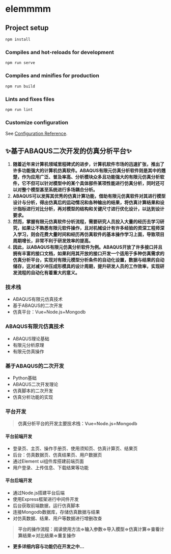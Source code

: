 # elemmmm

## Project setup
```
npm install
```

### Compiles and hot-reloads for development
```
npm run serve
```

### Compiles and minifies for production
```
npm run build
```

### Lints and fixes files
```
npm run lint
```

### Customize configuration
See [Configuration Reference](https://cli.vuejs.org/config/).

## ✨基于ABAQUS二次开发的仿真分析平台✨


1.  **随着近年来计算机领域里程碑式的进步，计算机软件市场的迅速扩张，推出了许多功能强大的计算机仿真软件。ABAQUS有限元仿真分析软件则是其中的翘楚，作为应用广泛、普及率高、分析模块众多且功能强大的有限元仿真分析软件，它不但可以针对模型中的某个具体部件某项性能进行仿真分析，同时还可以对整个模型甚至系统进行多场耦合分析。**
2.  **ABAQUS可以发挥其优秀的仿真计算功能，借助有限元仿真软件对其进行模型设计与分析，得出仿真后的运动情况和各种输出的结果，将仿真计算结果和设计指标进行对比分析，再对模型的结构和关键尺寸进行优化设计，以达到设计要求。**
3. **然而，掌握有限元仿真软件分析流程，需要研究人员投入大量的经历去学习研究，如果让不熟悉有限元软件操作，且对机械设计有许多经验的资深工程师深入学习，则会花费大量时间和经历再仿真软件的基本操作学习上面，导致项目周期增长，非常不利于研发效率的提高。**
4. **因此，以ABAQUS有限元仿真分析软件为例。ABAQUS开放了许多接口并且拥有丰富的接口文档，如果利用其开放的接口开发一个适用于多种仿真需求的仿真分析平台，实现对有限元模型分析条件的自动化设置，数据与结果的自动储存，这对减少冲压成形模具的设计周期，提升研发人员的工作效率，实现研发流程的自动化有着重大的意义。**

### 技术栈

- ABAQUS有限元仿真技术
- 基于ABAQUS的二次开发
- 仿真平台：Vue+Node.js+Mongodb

### ABAQUS有限元仿真技术
- ABAQUS理论基础
- 有限元分析原理
- 有限元仿真操作


### 基于ABAQUS的二次开发

- Python基础
- ABAQUS二次开发理论
- 仿真脚本的二次开发
- 仿真分析功能的实现

### 平台开发

> **仿真分析平台的开发主要技术栈：Vue+Node.js+Mongodb**

#### 平台前端开发

- 登录页、主页、操作手册页、使用须知页、仿真计算页、结果页
- 后台：仿真数据页、仿真结果页、用户数据页
- 通过Element ui组件库搭建前端页面
- 用户登录、上传信息、下载结果等功能

#### 平台后端开发

- 通过Node.js搭建平台后端
- 使用Express框架进行中间件开发
- 后台获取前端数据，运行仿真脚本
- 连接Mongodb数据库，存储仿真数据与结果
- 对仿真数据、结果、用户等数据进行增删改查

> **平台的操作流程：阅读使用方法=>输入参数=>导入模型=>仿真计算=>查看计算结果=>对比结果=>重复操作**

- **更多详细内容与功能仍在开发之中...**
